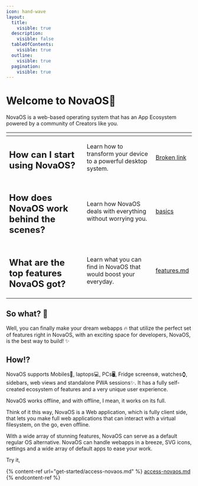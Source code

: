 ```yaml
---
icon: hand-wave
layout:
  title:
    visible: true
  description:
    visible: false
  tableOfContents:
    visible: true
  outline:
    visible: true
  pagination:
    visible: true
---
```


# Welcome to NovaOS👋

NovaOS is a web-based operating system that has an App Ecosystem powered by a community of Creators like you.

<table data-view="cards"><thead><tr><th></th><th></th><th data-type="content-ref"></th></tr></thead><tbody><tr><td><h2>How can I start using NovaOS?</h2></td><td>Learn how to transform your device to a powerful desktop system.</td><td><a href="broken-reference">Broken link</a></td></tr><tr><td><h2>How does NovaOS work behind the scenes?</h2></td><td>Learn how NovaOS deals with everything without worrying you.</td><td><a href="docs/basics/">basics</a></td></tr><tr><td><h2>What are the top features NovaOS got?</h2></td><td>Learn what you can find in NovaOS that would boost your everyday.</td><td><a href="docs/features.md">features.md</a></td></tr></tbody></table>



## So what? 🤔

Well, you can finally make your dream webapps 🔥 that utilize the perfect set of features right in NovaOS, with an exciting space for developers, NovaOS, is the best way to build! ✨

## How!?

NovaOS supports Mobiles📱, laptops💻, PCs🖥️, Fridge screens❄️, watches⌚, sidebars, web views and standalone PWA sessions✨. It has a fully self-created ecosystem of features and a very unique user experience.&#x20;

NovaOS works offline, and with offline, I mean, it works on its full.&#x20;

Think of it this way, NovaOS is a Web application, which is fully client side, that lets you make full web applications that can interact with a virtual filesystem, on the go, even offline.&#x20;

With a wide array of stunning features, NovaOS can serve as a default regular OS alternative. NovaOS can handle webapps in a breeze, SVG icons, settings and a wide array of default apps to ease your work.

Try it,&#x20;

{% content-ref url="get-started/access-novaos.md" %}
[access-novaos.md](get-started/access-novaos.md)
{% endcontent-ref %}
